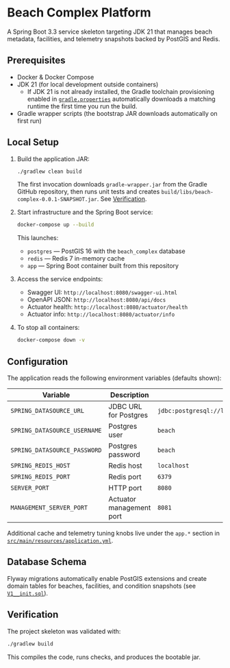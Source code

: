 # Beach Complex Platform

A Spring Boot 3.3 service skeleton targeting JDK 21 that manages beach metadata, facilities, and telemetry snapshots backed by PostGIS and Redis.

## Prerequisites

* Docker & Docker Compose
* JDK 21 (for local development outside containers)
  * If JDK 21 is not already installed, the Gradle toolchain provisioning enabled in [`gradle.properties`](gradle.properties) automatically downloads a matching runtime the first time you run the build.
* Gradle wrapper scripts (the bootstrap JAR downloads automatically on first run)

## Local Setup

1. Build the application JAR:
   ```bash
   ./gradlew clean build
   ```
   The first invocation downloads `gradle-wrapper.jar` from the Gradle GitHub repository, then runs unit tests and creates `build/libs/beach-complex-0.0.1-SNAPSHOT.jar`. See [Verification](#verification).

2. Start infrastructure and the Spring Boot service:
   ```bash
   docker-compose up --build
   ```
   This launches:
   * `postgres` — PostGIS 16 with the `beach_complex` database
   * `redis` — Redis 7 in-memory cache
   * `app` — Spring Boot container built from this repository

3. Access the service endpoints:
   * Swagger UI: `http://localhost:8080/swagger-ui.html`
   * OpenAPI JSON: `http://localhost:8080/api/docs`
   * Actuator health: `http://localhost:8080/actuator/health`
   * Actuator info: `http://localhost:8080/actuator/info`

4. To stop all containers:
   ```bash
   docker-compose down -v
   ```

## Configuration

The application reads the following environment variables (defaults shown):

| Variable | Description | Default |
| --- | --- | --- |
| `SPRING_DATASOURCE_URL` | JDBC URL for Postgres | `jdbc:postgresql://localhost:5432/beach_complex` |
| `SPRING_DATASOURCE_USERNAME` | Postgres user | `beach` |
| `SPRING_DATASOURCE_PASSWORD` | Postgres password | `beach` |
| `SPRING_REDIS_HOST` | Redis host | `localhost` |
| `SPRING_REDIS_PORT` | Redis port | `6379` |
| `SERVER_PORT` | HTTP port | `8080` |
| `MANAGEMENT_SERVER_PORT` | Actuator management port | `8081` |

Additional cache and telemetry tuning knobs live under the `app.*` section in [`src/main/resources/application.yml`](src/main/resources/application.yml).

## Database Schema

Flyway migrations automatically enable PostGIS extensions and create domain tables for beaches, facilities, and condition snapshots (see [`V1__init.sql`](src/main/resources/db/migration/V1__init.sql)).

## Verification

The project skeleton was validated with:
```bash
./gradlew build
```

This compiles the code, runs checks, and produces the bootable jar.
